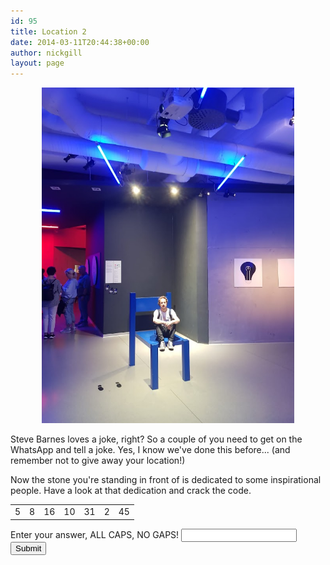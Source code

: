 ```yaml
---
id: 95
title: Location 2
date: 2014-03-11T20:44:38+00:00
author: nickgill
layout: page
---
```


<p align="center">
<img src="../sb8.jpg" width="80%" alt="legend" />
</p>
<p>
Steve Barnes loves a joke, right? So a couple of you need to get on the WhatsApp and tell a joke. Yes, I know we've done this before... (and remember not to give away your location!)
</p>
<p>
Now the stone you're standing in front of is dedicated to some inspirational people. Have a look at that dedication and crack the code.
<table width="100%" cellspacing="20">
  <tr><td align="center">5</td>  <td align="center">8</td><td align="center">16</td><td align="center">10</td><td align="center">31</td><td align="center">2</td><td align="center">45</td></tr>
</table>
</p>
<form>
    <label for="pswd">Enter your answer, ALL CAPS, NO GAPS! </label>
    <input type="password" id="pswd">
    <input type="button" value="Submit" onclick="checkPswd();" />
</form>
<!--Function to check password the already set password is admin-->
<script type="text/javascript">
    function checkPswd() {
        var confirmPassword = "LOVEDOG";
        var password = document.getElementById("pswd").value;
        if (password == confirmPassword) {
             window.location="p9";
        }
        else{
            alert("Whoops! Try again!");
        }
    }
</script>

